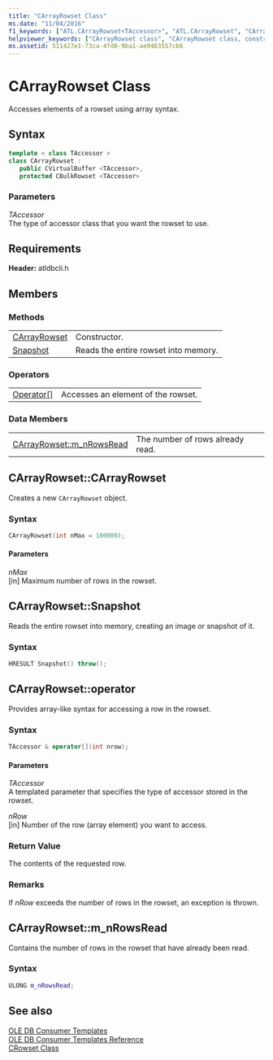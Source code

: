 ```yaml
---
title: "CArrayRowset Class"
ms.date: "11/04/2016"
f1_keywords: ["ATL.CArrayRowset<TAccessor>", "ATL.CArrayRowset", "CArrayRowset", "ATL::CArrayRowset", "ATL::CArrayRowset<TAccessor>", "ATL::CArrayRowset::CArrayRowset", "CArrayRowset.CArrayRowset", "ATL.CArrayRowset.CArrayRowset", "ATL.CArrayRowset<TAccessor>.CArrayRowset", "CArrayRowset::CArrayRowset", "CArrayRowset", "CArrayRowset<TAccessor>::CArrayRowset", "ATL::CArrayRowset<TAccessor>::CArrayRowset", "CArrayRowset<TAccessor>.Snapshot", "ATL::CArrayRowset::Snapshot", "Snapshot", "CArrayRowset<TAccessor>::Snapshot", "ATL.CArrayRowset.Snapshot", "ATL.CArrayRowset<TAccessor>.Snapshot", "ATL::CArrayRowset<TAccessor>::Snapshot", "CArrayRowset::Snapshot", "CArrayRowset.Snapshot", "CArrayRowset::operator[]", "CArrayRowset.operator[]", "ATL::CArrayRowset::m_nRowsRead", "ATL::CArrayRowset<TAccessor>::m_nRowsRead", "CArrayRowset<TAccessor>::m_nRowsRead", "ATL.CArrayRowset<TAccessor>.m_nRowsRead", "CArrayRowset.m_nRowsRead", "m_nRowsRead", "ATL.CArrayRowset.m_nRowsRead", "CArrayRowset::m_nRowsRead"]
helpviewer_keywords: ["CArrayRowset class", "CArrayRowset class, constructor", "Snapshot method", "operator [], arrays", "[] operator", "operator[], arrays", "m_nRowsRead"]
ms.assetid: 511427e1-73ca-4fd8-9ba1-ae9463557cb6
---
```

# CArrayRowset Class

Accesses elements of a rowset using array syntax.

## Syntax

```cpp
template < class TAccessor >
class CArrayRowset :
   public CVirtualBuffer <TAccessor>,
   protected CBulkRowset <TAccessor>
```

### Parameters

*TAccessor*<br/>
The type of accessor class that you want the rowset to use.

## Requirements

**Header:** atldbcli.h

## Members

### Methods

|||
|-|-|
|[CArrayRowset](#carrayrowset)|Constructor.|
|[Snapshot](#snapshot)|Reads the entire rowset into memory.|

### Operators

|||
|-|-|
|[Operator&#91;&#93;](#operator)|Accesses an element of the rowset.|

### Data Members

|||
|-|-|
|[CArrayRowset::m_nRowsRead](#nrowsread)|The number of rows already read.|

## <a name="carrayrowset"></a> CArrayRowset::CArrayRowset

Creates a new `CArrayRowset` object.

### Syntax

```cpp
CArrayRowset(int nMax = 100000);
```

#### Parameters

*nMax*<br/>
[in] Maximum number of rows in the rowset.

## <a name="snapshot"></a> CArrayRowset::Snapshot

Reads the entire rowset into memory, creating an image or snapshot of it.

### Syntax

```cpp
HRESULT Snapshot() throw();
```

## <a name="operator"></a> CArrayRowset::operator

Provides array-like syntax for accessing a row in the rowset.

### Syntax

```cpp
TAccessor & operator[](int nrow);
```

#### Parameters

*TAccessor*<br/>
A templated parameter that specifies the type of accessor stored in the rowset.

*nRow*<br/>
[in] Number of the row (array element) you want to access.

### Return Value

The contents of the requested row.

### Remarks

If *nRow* exceeds the number of rows in the rowset, an exception is thrown.

## <a name="nrowsread"></a> CArrayRowset::m_nRowsRead

Contains the number of rows in the rowset that have already been read.

### Syntax

```cpp
ULONG m_nRowsRead;
```

## See also

[OLE DB Consumer Templates](../../data/oledb/ole-db-consumer-templates-cpp.md)<br/>
[OLE DB Consumer Templates Reference](../../data/oledb/ole-db-consumer-templates-reference.md)<br/>
[CRowset Class](../../data/oledb/crowset-class.md)